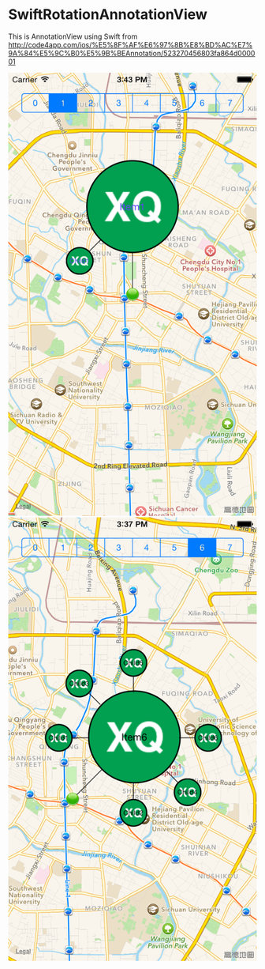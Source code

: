 # SwiftRotationAnnotationView
This is AnnotationView using Swift from http://code4app.com/ios/%E5%8F%AF%E6%97%8B%E8%BD%AC%E7%9A%84%E5%9C%B0%E5%9B%BEAnnotation/523270456803fa864d000001

![](https://github.com/SeniorCoder1025/SwiftRotationAnnotationView/blob/master/RotateAnnotation/images/1.png)
![](https://github.com/SeniorCoder1025/SwiftRotationAnnotationView/blob/master/RotateAnnotation/images/2.png)

